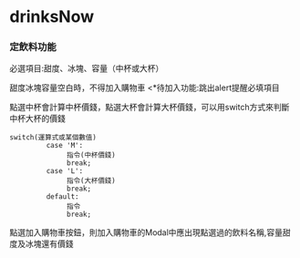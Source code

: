 # drinksNow
### 定飲料功能
必選項目:甜度、冰塊、容量（中杯或大杯）

甜度冰塊容量空白時，不得加入購物車
<*待加入功能:跳出alert提醒必填項目

點選中杯會計算中杯價錢，點選大杯會計算大杯價錢，可以用switch方式來判斷中杯大杯的價錢

```
switch(運算式或某個數值)
         case 'M':
              指令(中杯價錢)
              break;
         case 'L':
              指令(大杯價錢)
              break;
         default:
              指令
              break;
```
   
   點選加入購物車按鈕，則加入購物車的Modal中應出現點選過的飲料名稱,容量甜度及冰塊還有價錢
   
   
